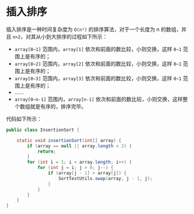 # 插入排序

插入排序是一种时间复杂度为 `O(n²)` 的排序算法，对于一个长度为 n 的数组，并且 `n>2`，对其从小到大排序的过程如下所示：

- `array[0~1]` 范围内，`array[1]` 依次和前面的数比较，小则交换，这样 `0~1` 范围上是有序的；
- `array[0~2]` 范围内，`array[2]` 依次和前面的数比较，小则交换，这样 `0~1` 范围上是有序的；
- `array[0~3]` 范围内，`array[3]` 依次和前面的数比较，小则交换，这样 `0~1` 范围上是有序的；
- ......
- `array[0~n-1]` 范围内，`array[n-1]` 依次和前面的数比较，小则交换，这样整个数组就是有序的，排序完毕。

代码如下所示：

```java
public class InsertionSort {

    static void insertionSort(int[] array) {
        if (array == null || array.length < 2) {
            return;
        }
        for (int i = 1; i < array.length; i++) {
            for (int j = i; j > 0; j--) {
                if (array[j - 1] > array[j]) {
                    SortTestUtils.swap(array, j - 1, j);
                }
            }
        }
    }
}
```

